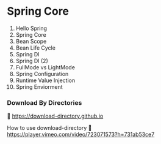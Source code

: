 # Spring Core
1. Hello Spring
2. Spring Core
3. Bean Scope
4. Bean Life Cycle
5. Spring DI
6. Spring DI (2)
7. FullMode vs LightMode
8. Spring Configuration
9. Runtime Value Injection
10. Spring Enviorment

### Download By Directories
🔗 https://download-directory.github.io

How to use download-directory
🔗 https://player.vimeo.com/video/723071573?h=731ab53ce7
